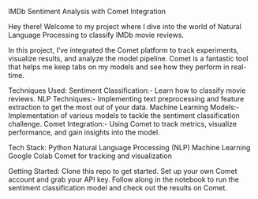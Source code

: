 IMDb Sentiment Analysis with Comet Integration

Hey there! 
Welcome to my project where I dive into the world of Natural Language Processing to classify IMDb movie reviews.

In this project, I’ve integrated the Comet platform to track experiments, visualize results, and analyze the model pipeline. 
Comet is a fantastic tool that helps me keep tabs on my models and see how they perform in real-time.

Techniques Used:
Sentiment Classification:- Learn how to classify movie reviews.
NLP Techniques:- Implementing text preprocessing and feature extraction to get the most out of your data.
Machine Learning Models:- Implementation of various models to tackle the sentiment classification challenge.
Comet Integration:- Using Comet to track metrics, visualize performance, and gain insights into the model.

Tech Stack:
Python
Natural Language Processing (NLP)
Machine Learning
Google Colab
Comet for tracking and visualization

Getting Started:
Clone this repo to get started.
Set up your own Comet account and grab your API key.
Follow along in the notebook to run the sentiment classification model and check out the results on Comet.
